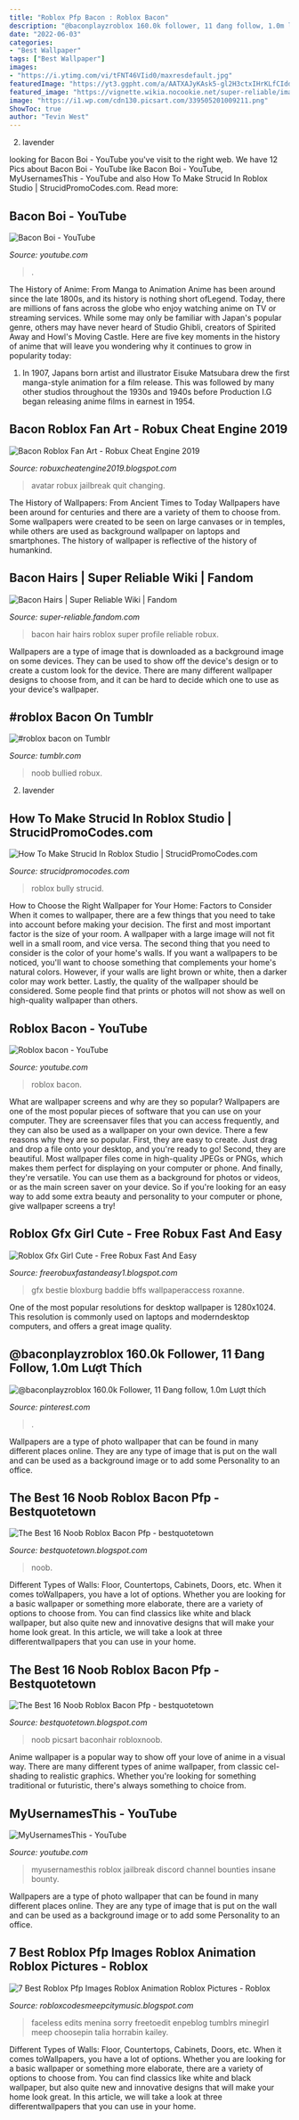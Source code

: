 ```yaml
---
title: "Roblox Pfp Bacon : Roblox Bacon"
description: "@baconplayzroblox 160.0k follower, 11 đang follow, 1.0m lượt thích"
date: "2022-06-03"
categories:
- "Best Wallpaper"
tags: ["Best Wallpaper"]
images:
- "https://i.ytimg.com/vi/tFNT46VIid0/maxresdefault.jpg"
featuredImage: "https://yt3.ggpht.com/a/AATXAJyKAsk5-gl2H3ctxIHrKLfCIddaPXE3lgyzQd18=s900-c-k-c0xffffffff-no-rj-mo"
featured_image: "https://vignette.wikia.nocookie.net/super-reliable/images/6/66/Baconhairn00b.jpg/revision/latest?cb=20181129015513"
image: "https://i1.wp.com/cdn130.picsart.com/339505201009211.png"
ShowToc: true
author: "Tevin West"
---
```



2. lavender 

	

		
looking for Bacon Boi - YouTube you've visit to the right web. We have 12 Pics about Bacon Boi - YouTube like Bacon Boi - YouTube, MyUsernamesThis - YouTube and also How To Make Strucid In Roblox Studio | StrucidPromoCodes.com. Read more:
		
    
## Bacon Boi - YouTube

<img loading=lazy src="https://yt3.ggpht.com/a/AATXAJyKAsk5-gl2H3ctxIHrKLfCIddaPXE3lgyzQd18=s900-c-k-c0xffffffff-no-rj-mo" onerror="this.onerror=null;this.src='https://tse3.mm.bing.net/th?id=OIP.VUCDR31Q7MysBkOHICelYgHaHa&amp;pid=15.1';" alt="Bacon Boi - YouTube">

_Source: youtube.com_

>. 

	

The History of Anime: From Manga to Animation
Anime has been around since the late 1800s, and its history is nothing short ofLegend. Today, there are millions of fans across the globe who enjoy watching anime on TV or streaming services. While some may only be familiar with Japan's popular genre, others may have never heard of Studio Ghibli, creators of Spirited Away and Howl's Moving Castle. Here are five key moments in the history of anime that will leave you wondering why it continues to grow in popularity today:
1) In 1907, Japans born artist and illustrator Eisuke Matsubara drew the first manga-style animation for a film release. This was followed by many other studios throughout the 1930s and 1940s before Production I.G began releasing anime films in earnest in 1954.

    
## Bacon Roblox Fan Art - Robux Cheat Engine 2019

<img loading=lazy src="https://i.ytimg.com/vi/tFNT46VIid0/maxresdefault.jpg" onerror="this.onerror=null;this.src='https://tse1.mm.bing.net/th?id=OIP.lNZxIbUmoCFDXGWmy9toxgHaEK&amp;pid=15.1';" alt="Bacon Roblox Fan Art - Robux Cheat Engine 2019">

_Source: robuxcheatengine2019.blogspot.com_

>avatar robux jailbreak quit changing. 

	

The History of Wallpapers: From Ancient Times to Today
Wallpapers have been around for centuries and there are a variety of them to choose from. Some wallpapers were created to be seen on large canvases or in temples, while others are used as background wallpaper on laptops and smartphones. The history of wallpaper is reflective of the history of humankind.

    
## Bacon Hairs | Super Reliable Wiki | Fandom

<img loading=lazy src="https://vignette.wikia.nocookie.net/super-reliable/images/6/66/Baconhairn00b.jpg/revision/latest?cb=20181129015513" onerror="this.onerror=null;this.src='https://tse2.mm.bing.net/th?id=OIP.pyte9v7gxc0X1ysu6t2hpgAAAA&amp;pid=15.1';" alt="Bacon Hairs | Super Reliable Wiki | Fandom">

_Source: super-reliable.fandom.com_

>bacon hair hairs roblox super profile reliable robux. 

	

Wallpapers are a type of image that is downloaded as a background image on some devices. They can be used to show off the device's design or to create a custom look for the device. There are many different wallpaper designs to choose from, and it can be hard to decide which one to use as your device's wallpaper.

    
## #roblox Bacon On Tumblr

<img loading=lazy src="https://64.media.tumblr.com/36247d2911ebae1ba582b1507f5b51f1/tumblr_puck75BrTE1wg3y4mo2_r1_640.png" onerror="this.onerror=null;this.src='https://tse4.mm.bing.net/th?id=OIP.O7v_2L1IiSNofc-KNjT_9AHaHD&amp;pid=15.1';" alt="#roblox bacon on Tumblr">

_Source: tumblr.com_

>noob bullied robux. 

	

2. lavender 

    
## How To Make Strucid In Roblox Studio | StrucidPromoCodes.com

<img loading=lazy src="https://i.ytimg.com/vi/72TggR8sDWI/maxresdefault.jpg" onerror="this.onerror=null;this.src='https://tse1.mm.bing.net/th?id=OIP.L_Nv0q4xdEsuCAg6hyyNRQHaEK&amp;pid=15.1';" alt="How To Make Strucid In Roblox Studio | StrucidPromoCodes.com">

_Source: strucidpromocodes.com_

>roblox bully strucid. 

	

How to Choose the Right Wallpaper for Your Home: Factors to Consider
When it comes to wallpaper, there are a few things that you need to take into account before making your decision. The first and most important factor is the size of your room. A wallpaper with a large image will not fit well in a small room, and vice versa. 
The second thing that you need to consider is the color of your home's walls. If you want a wallpapers to be noticed, you'll want to choose something that complements your home's natural colors. However, if your walls are light brown or white, then a darker color may work better. 
Lastly, the quality of the wallpaper should be considered. Some people find that prints or photos will not show as well on high-quality wallpaper than others.

    
## Roblox Bacon - YouTube

<img loading=lazy src="https://i.ytimg.com/vi/sB6xx49132U/hqdefault.jpg" onerror="this.onerror=null;this.src='https://tse2.mm.bing.net/th?id=OIP.0AJyRlBaZocN-XgtkwVCBgHaFj&amp;pid=15.1';" alt="Roblox bacon - YouTube">

_Source: youtube.com_

>roblox bacon. 

	

What are wallpaper screens and why are they so popular?
Wallpapers are one of the most popular pieces of software that you can use on your computer. They are screensaver files that you can access frequently, and they can also be used as a wallpaper on your own device. There a few reasons why they are so popular. First, they are easy to create. Just drag and drop a file onto your desktop, and you're ready to go! Second, they are beautiful. Most wallpaper files come in high-quality JPEGs or PNGs, which makes them perfect for displaying on your computer or phone. And finally, they're versatile. You can use them as a background for photos or videos, or as the main screen saver on your device. So if you're looking for an easy way to add some extra beauty and personality to your computer or phone, give wallpaper screens a try!

    
## Roblox Gfx Girl Cute - Free Robux Fast And Easy

<img loading=lazy src="https://i.pinimg.com/originals/62/d2/86/62d286ad4fcd88dc3c3e440eb2de910f.png" onerror="this.onerror=null;this.src='https://tse2.mm.bing.net/th?id=OIP.bZ0Z92CTK_RpFf3U7Cy1ZAHaEK&amp;pid=15.1';" alt="Roblox Gfx Girl Cute - Free Robux Fast And Easy">

_Source: freerobuxfastandeasy1.blogspot.com_

>gfx bestie bloxburg baddie bffs wallpaperaccess roxanne. 

	

One of the most popular resolutions for desktop wallpaper is 1280x1024. This resolution is commonly used on laptops and moderndesktop computers, and offers a great image quality.

    
## @baconplayzroblox 160.0k Follower, 11 Đang Follow, 1.0m Lượt Thích

<img loading=lazy src="https://i.pinimg.com/736x/b0/07/49/b007494a0048d3a9623ed67db7897d96.jpg" onerror="this.onerror=null;this.src='https://tse2.mm.bing.net/th?id=OIP.uDd1_3qPVVSh5RDDVVbEYwAAAA&amp;pid=15.1';" alt="@baconplayzroblox 160.0k Follower, 11 Đang follow, 1.0m Lượt thích">

_Source: pinterest.com_

>. 

	



Wallpapers are a type of photo wallpaper that can be found in many different places online. They are any type of image that is put on the wall and can be used as a background image or to add some Personality to an office.

    
## The Best 16 Noob Roblox Bacon Pfp - Bestquotetown

<img loading=lazy src="https://i.pinimg.com/originals/cf/ea/33/cfea33718894f2e3c972454ac450bf51.jpg" onerror="this.onerror=null;this.src='https://tse1.mm.bing.net/th?id=OIP.zoPKd0avxobo3MaadyMQgQHaJn&amp;pid=15.1';" alt="The Best 16 Noob Roblox Bacon Pfp - bestquotetown">

_Source: bestquotetown.blogspot.com_

>noob. 

	

Different Types of Walls: Floor, Countertops, Cabinets, Doors, etc.
When it comes toWallpapers, you have a lot of options. Whether you are looking for a basic wallpaper or something more elaborate, there are a variety of options to choose from. You can find classics like white and black wallpaper, but also quite new and innovative designs that will make your home look great. In this article, we will take a look at three differentwallpapers that you can use in your home.

    
## The Best 16 Noob Roblox Bacon Pfp - Bestquotetown

<img loading=lazy src="https://i1.wp.com/cdn130.picsart.com/339505201009211.png" onerror="this.onerror=null;this.src='https://tse1.mm.bing.net/th?id=OIP.to2p5Ce4tmM9Psg_UcjdRgHaMQ&amp;pid=15.1';" alt="The Best 16 Noob Roblox Bacon Pfp - bestquotetown">

_Source: bestquotetown.blogspot.com_

>noob picsart baconhair robloxnoob. 

	

Anime wallpaper is a popular way to show off your love of anime in a visual way. There are many different types of anime wallpaper, from classic cel-shading to realistic graphics. Whether you're looking for something traditional or futuristic, there's always something to choice from.

    
## MyUsernamesThis - YouTube

<img loading=lazy src="https://yt3.ggpht.com/-Hn5Ky2AHmyk/AAAAAAAAAAI/AAAAAAAAAAA/_apFOvf9QFc/s900-c-k-no-mo-rj-c0xffffff/photo.jpg" onerror="this.onerror=null;this.src='https://tse3.mm.bing.net/th?id=OIP.LsJYD5lnf6G6yHH5uRWIygHaHa&amp;pid=15.1';" alt="MyUsernamesThis - YouTube">

_Source: youtube.com_

>myusernamesthis roblox jailbreak discord channel bounties insane bounty. 

	



Wallpapers are a type of photo wallpaper that can be found in many different places online. They are any type of image that is put on the wall and can be used as a background image or to add some Personality to an office.

    
## 7 Best Roblox Pfp Images Roblox Animation Roblox Pictures - Roblox

<img loading=lazy src="https://i.pinimg.com/236x/e5/b2/e8/e5b2e80ed586db1f71404feb37fc30db.jpg" onerror="this.onerror=null;this.src='https://tse3.mm.bing.net/th?id=OIP.lJQhZOlX4XGGsxWckkOmqwAAAA&amp;pid=15.1';" alt="7 Best Roblox Pfp Images Roblox Animation Roblox Pictures - Roblox">

_Source: robloxcodesmeepcitymusic.blogspot.com_

>faceless edits menina sorry freetoedit enpeblog tumblrs minegirl meep choosepin talia horrabin kailey. 

	

Different Types of Walls: Floor, Countertops, Cabinets, Doors, etc.
When it comes toWallpapers, you have a lot of options. Whether you are looking for a basic wallpaper or something more elaborate, there are a variety of options to choose from. You can find classics like white and black wallpaper, but also quite new and innovative designs that will make your home look great. In this article, we will take a look at three differentwallpapers that you can use in your home.

